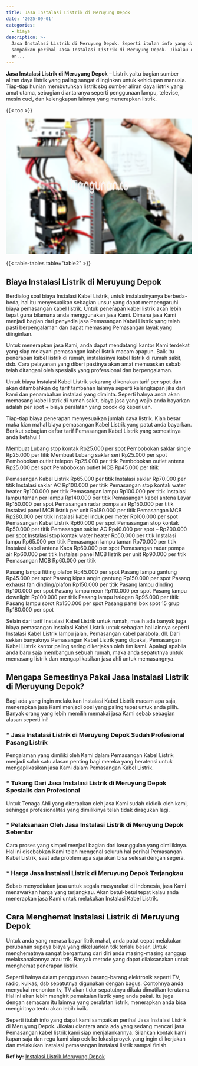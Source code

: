```yaml
---
title: Jasa Instalasi Listrik di Meruyung Depok
date: '2025-09-01'
categories:
  - biaya
description: >-
  Jasa Instalasi Listrik di Meruyung Depok. Seperti itulah info yang dapat kami
  sampaikan perihal Jasa Instalasi Listrik di Meruyung Depok. Jikalau diantara
  an...
---
```


**Jasa Instalasi Listrik di Meruyung Depok** – Listrik yaitu bagian sumber aliran daya listrik yang paling sangat diinginkan untuk kehidupan manusia. Tiap-tiap hunian membutuhkan listrik sbg sumber aliran daya listrik yang amat utama, sebagian diantaranya seperti penggunaan lampu, televise, mesin cuci, dan kelengkapan lainnya yang menerapkan listrik.

{{< toc >}}

![Jasa Instalasi Listrik di Meruyung Depok](/images/instalasi-listrik-murah02.png)

{{< table-tables table="table2" >}}

## Biaya Instalasi Listrik di Meruyung Depok

Berdialog soal biaya Instalasi Kabel Listrik, untuk instalasinyanya berbeda-beda, hal itu menyesuaikan sebagian unsur yang dapat mempengaruhi biaya pemasangan kabel listrik. Untuk penerapan kabel listrik akan lebih tepat guna bilamana anda menggunakan jasa Kami. Dimana jasa Kami menjadi bagian dari penyedia jasa Pemasangan Kabel Listrik yang telah pasti berpengalaman dan dapat memasang Pemasangan layak yang diinginkan.

Untuk menerapkan jasa Kami, anda dapat mendatangi kantor Kami terdekat yang siap melayani pemasangan kabel listrik macam apapun. Baik itu penerapan kabel listrik di rumah, instalasinya kabel listrik di rumah sakit, dsb. Cara pelayanan yang diberi pastinya akan amat memuaskan sebab telah ditangani oleh spesialis yang professional dan berpengalaman.

Untuk biaya Instalasi Kabel Listrik sekarang dikenakan tarif per spot dan akan ditambahkan dg tarif tambahan lainnya seperti kelengkapan jika dari kami dan penambahan instalasi yang diminta. Seperti halnya anda akan memasang kabel listrik di rumah sakit, biaya jasa yang wajib anda bayarkan adalah per spot + biaya peralatan yang cocok dg keperluan.

Tiap-tiap biaya penerapan menyesuaikan jumlah daya listrik. Kian besar maka kian mahal biaya pemasangan Kabel Listrik yang patut anda bayarkan. Berikut sebagian daftar tarif Pemasangan Kabel Listrik yang semestinya anda ketahui !

Membuat Lubang stop kontak Rp25.000 per spot Pembobokan saklar single Rp25.000 per titik Membuat Lubang saklar seri Rp25.000 per spot Pembobokan outlet telepon Rp25.000 per titik Pembobokan outlet antena Rp25.000 per spot Pembobokan outlet MCB Rp45.000 per titik

Pemasangan Kabel Listrik Rp65.000 per titik Instalasi saklar Rp70.000 per titik Instalasi saklar AC Rp100.000 per titik Pemasangan stop kontak water heater Rp100.000 per titik Pemasangan lampu Rp100.000 per titik Instalasi lampu taman per lampu Rp140.000 per titik Pemasangan kabel antena Layar Rp150.000 per spot Pemasangan radar pompa air Rp150.000 per titik Instalasi panel MCB listrik per unit Rp180.000 per titik Pemasangan MCB Rp280.000 per titik Instalasi kabel induk per meter Rp100.000 per spot Pemasangan Kabel Listrik Rp60.000 per spot Pemasangan stop kontak Rp50.000 per titik Pemasangan saklar AC Rp40.000 per spot – Rp200.000 per spot Instalasi stop kontak water heater Rp50.000 per titik Instalasi lampu Rp65.000 per titik Pemasangan lampu taman Rp70.000 per titik Instalasi kabel antena Kaca Rp60.000 per spot Pemasangan radar pompa air Rp60.000 per titik Instalasi panel MCB listrik per unit Rp90.000 per titik Pemasangan MCB Rp60.000 per titik

Pasang lampu fitting plafon Rp45.000 per spot Pasang lampu gantung Rp45.000 per spot Pasang kipas angin gantung Rp150.000 per spot Pasang exhaust fan dinding/plafon Rp150.000 per titik Pasang lampu dinding Rp100.000 per spot Pasang lampu neon Rp110.000 per spot Pasang lampu downlight Rp100.000 per titik Pasang lampu halogen Rp95.000 per titik Pasang lampu sorot Rp150.000 per spot Pasang panel box spot 15 grup Rp180.000 per spot

Selain dari tarif Instalasi Kabel Listrik untuk rumah, masih ada banyak juga biaya pemasangan Instalasi Kabel Listrik untuk sebagian hal lainnya seperti Instalasi Kabel Listrik lampu jalan, Pemasangan kabel parabola, dll. Dari sekian banyaknya Pemasangan Kabel Listrik yang dipakai, Pemasangan Kabel Listrik kantor paling sering dikerjakan oleh tim kami. Apalagi apabila anda baru saja membangun sebuah rumah, maka anda sepatutnya untuk memasang listrik dan mengaplikasikan jasa ahli untuk memasangnya.

## Mengapa Semestinya Pakai Jasa Instalasi Listrik di Meruyung Depok?

Bagi ada yang ingin melakukan Instalasi Kabel Listrik macam apa saja, menerapkan jasa Kami menjadi opsi yang paling tepat untuk anda pilih. Banyak orang yang lebih memilih memakai jasa Kami sebab sebagian alasan seperti ini!

### \* Jasa Instalasi Listrik di Meruyung Depok Sudah Profesional Pasang Listrik

Pengalaman yang dimiliki oleh Kami dalam Pemasangan Kabel Listrik menjadi salah satu alasan penting bagi mereka yang beratensi untuk mengaplikasikan jasa Kami dalam Pemasangan Kabel Listrik.

### \* Tukang Dari Jasa Instalasi Listrik di Meruyung Depok Spesialis dan Profesional

Untuk Tenaga Ahli yang diterapkan oleh jasa Kami sudah dididik oleh kami, sehingga profesionalitas yang dimilikinya telah tidak diragukan lagi.

### \* Pelaksanaan Oleh Jasa Instalasi Listrik di Meruyung Depok Sebentar

Cara proses yang simpel menjadi bagian dari keunggulan yang dimilikinya. Hal ini disebabkan Kami telah mengenal seluruh hal perihal Pemasangan Kabel Listrik, saat ada problem apa saja akan bisa selesai dengan segera.

### \* Harga Jasa Instalasi Listrik di Meruyung Depok Terjangkau

Sebab menyediakan jasa untuk segala masyarakat di Indonesia, jasa Kami menawarkan harga yang terjangkau. Akan betul-betul tepat kalau anda menerapkan jasa Kami untuk melakukan Instalasi Kabel Listrik.

## Cara Menghemat Instalasi Listrik di Meruyung Depok


Untuk anda yang merasa bayar litrik mahal, anda patut cepat melakukan perubahan supaya biaya yang dikeluarkan tdk terlalu besar. Untuk menghematnya sangat bergantung dari diri anda masing-masing sanggup melaksanakannya atau tdk. Banyak metode yang dapat dilaksanakan untuk menghemat penerapan listrik.

Seperti halnya dalam penggunaan barang-barang elektronik seperti TV, radio, kulkas, dsb sepatutnya digunakan dengan bagus. Contohnya anda menyukai menonton tv, TV akan tidur sepatutnya dikala dimatikan terutama. Hal ini akan lebih mengirit pemakaian listrik yang anda pakai. Itu juga dengan semacam itu lainnya yang peralatan listrik, menerapkan anda bisa mengiritnya tentu akan lebih baik.

Seperti itulah info yang dapat kami sampaikan perihal Jasa Instalasi Listrik di Meruyung Depok. Jikalau diantara anda ada yang sedang mencari jasa Pemasangan kabel listrik kami siap menjalankannya. Silahkan kontak kami kapan saja dan regu kami siap cek ke lokasi proyek yang ingin di kerjakan dan melakukan instalasi pemasangan instalasi listrik sampai finish.

**Ref by:** [Instalasi Listrik Meruyung Depok](https://id.wikipedia.org/wiki/Instalasi)

